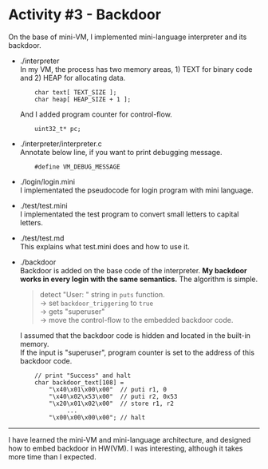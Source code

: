 # Activity #3 - Backdoor

On the base of mini-VM, I implemented mini-language interpreter and its backdoor. 

* ./interpreter   
    In my VM, the process has two memory areas, 1) TEXT for binary code and 2) HEAP for allocating data. 
    ```
	    char text[ TEXT_SIZE ]; 
	    char heap[ HEAP_SIZE + 1 ]; 
    ```
    And I added program counter for control-flow. 
    ```
    	uint32_t* pc;
    ```

* ./interpreter/interpreter.c  
    Annotate below line, if you want to print debugging message. 
    ```
    	#define VM_DEBUG_MESSAGE
    ```
    
* ./login/login.mini  
    I implementated the pseudocode for login program with mini language. 

* ./test/test.mini  
    I implementated the test program to convert small letters to capital letters. 

* ./test/test.md  
    This explains what test.mini does and how to use it. 

* ./backdoor   
    Backdoor is added on the base code of the interpreter. **My backdoor works in every login with the same semantics.** The algorithm is simple.

    > detect "User: " string in `puts` function.  
    -> set `backdoor_triggering` to `true`   
    -> gets "superuser"   
    -> move the control-flow to the embedded backdoor code.   

    I assumed that the backdoor code is hidden and located in the built-in memory.  
    If the input is "superuser", program counter is set to the address of this backdoor code. 

    ```
    	// print "Success" and halt 
    	char backdoor_text[108] = 
    	    "\x40\x01\x00\x00"  // puti r1, 0
    	    "\x40\x02\x53\x00"  // puti r2, 0x53 
    	    "\x20\x01\x02\x00"  // store r1, r2
    	         ...
    	    "\x00\x00\x00\x00"; // halt          
    ```

---
I have learned the mini-VM and mini-language architecture, and designed how to embed backdoor in HW(VM). I was interesting, although it takes more time than I expected. 